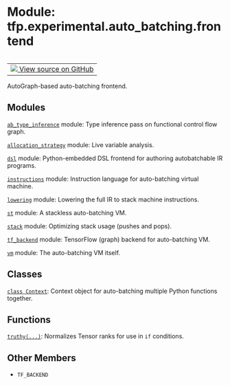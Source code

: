 <div itemscope itemtype="http://developers.google.com/ReferenceObject">
<meta itemprop="name" content="tfp.experimental.auto_batching.frontend" />
<meta itemprop="path" content="Stable" />
<meta itemprop="property" content="TF_BACKEND"/>
</div>

# Module: tfp.experimental.auto_batching.frontend


<table class="tfo-notebook-buttons tfo-api" align="left">

<td>
  <a target="_blank" href="https://github.com/tensorflow/probability/blob/master/tensorflow_probability/python/experimental/auto_batching/frontend.py">
    <img src="https://www.tensorflow.org/images/GitHub-Mark-32px.png" />
    View source on GitHub
  </a>
</td></table>



AutoGraph-based auto-batching frontend.

<!-- Placeholder for "Used in" -->


## Modules

[`ab_type_inference`](../../../tfp/experimental/auto_batching/type_inference.md) module: Type inference pass on functional control flow graph.

[`allocation_strategy`](../../../tfp/experimental/auto_batching/allocation_strategy.md) module: Live variable analysis.

[`dsl`](../../../tfp/experimental/auto_batching/dsl.md) module: Python-embedded DSL frontend for authoring autobatchable IR programs.

[`instructions`](../../../tfp/experimental/auto_batching/instructions.md) module: Instruction language for auto-batching virtual machine.

[`lowering`](../../../tfp/experimental/auto_batching/lowering.md) module: Lowering the full IR to stack machine instructions.

[`st`](../../../tfp/experimental/auto_batching/stackless.md) module: A stackless auto-batching VM.

[`stack`](../../../tfp/experimental/auto_batching/stack_optimization.md) module: Optimizing stack usage (pushes and pops).

[`tf_backend`](../../../tfp/experimental/auto_batching/tf_backend.md) module: TensorFlow (graph) backend for auto-batching VM.

[`vm`](../../../tfp/experimental/auto_batching/virtual_machine.md) module: The auto-batching VM itself.

## Classes

[`class Context`](../../../tfp/experimental/auto_batching/Context.md): Context object for auto-batching multiple Python functions together.

## Functions

[`truthy(...)`](../../../tfp/experimental/auto_batching/truthy.md): Normalizes Tensor ranks for use in `if` conditions.

## Other Members

* `TF_BACKEND` <a id="TF_BACKEND"></a>

